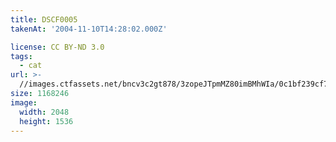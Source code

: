 ```yaml
---
title: DSCF0005
takenAt: '2004-11-10T14:28:02.000Z'

license: CC BY-ND 3.0
tags:
  - cat
url: >-
  //images.ctfassets.net/bncv3c2gt878/3zopeJTpmMZ80imBMhWIa/0c1bf239cf72b2f37eed67f6a9e0d2eb/dscf0005_4559757097_o
size: 1168246
image:
  width: 2048
  height: 1536
---
```

